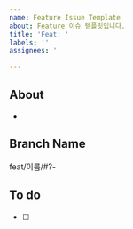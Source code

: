```yaml
---
name: Feature Issue Template
about: Feature 이슈 템플릿입니다.
title: 'Feat: '
labels: ''
assignees: ''

---
```


## About
<!-- 해당 이슈에서 할 작업에 대해 설명해 주세요. -->
* 

## Branch Name
<!-- 해당 이슈와 관련된 작업을 진행할 브랜치명을 작성해 주세요. -->
feat/이름/#?-

## To do
<!-- 해야 할 일을 적어 주세요. -->
- [ ] 

<!-- UI 작업인지, network 작업인지 Label 추가하기! -->
